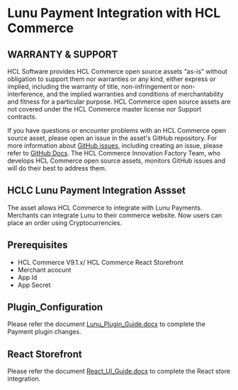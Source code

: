 # Lunu Payment Integration with HCL Commerce

## WARRANTY & SUPPORT 
HCL Software provides HCL Commerce open source assets “as-is” without obligation to support them nor warranties or any kind, either express or implied, including the warranty of title, non-infringement or non-interference, and the implied warranties and conditions of merchantability and fitness for a particular purpose. HCL Commerce open source assets are not covered under the HCL Commerce master license nor Support contracts.

If you have questions or encounter problems with an HCL Commerce open source asset, please open an issue in the asset's GitHub repository. For more information about [GitHub issues](https://docs.github.com/en/issues), including creating an issue, please refer to [GitHub Docs](https://docs.github.com/en). The HCL Commerce Innovation Factory Team, who develops HCL Commerce open source assets, monitors GitHub issues and will do their best to address them. 

## HCLC Lunu Payment Integration Assset
The asset allows HCL Commerce to integrate with Lunu Payments. Merchants can integrate Lunu to their commerce website.  Now users can place an order using Cryptocurrencies.


## Prerequisites
*	HCL Commerce V9.1.x/ HCL Commerce React Storefront
* Merchant acocunt
* App Id
* App Secret

## Plugin_Configuration
Please refer the document [Lunu_Plugin_Guide.docx](https://github.com/HCL-Commerce-Asset-Repository-Bullpen/Lunu_Payment_Integration/blob/main/Document/Lunu_Integration_Developer_Guide.docx) to complete the Payment plugin changes.

## React Storefront
Please refer the document [React_UI_Guide.docx](https://github.com/HCL-Commerce-Asset-Repository-Bullpen/Lunu_Payment_Integration/blob/main/Document/Lunu-React-UI-Implementation-guide.docx) to complete the React store integration.
